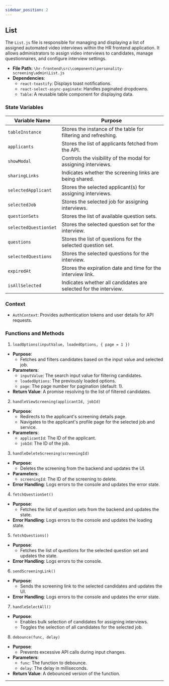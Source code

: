 ```yaml
---
sidebar_position: 2
---
```


## List

The `List.js` file is responsible for managing and displaying a list of assigned automated video interviews within the HR frontend application. It allows administrators to assign video interviews to candidates, manage questionnaires, and configure interview settings.

- **File Path:** `\hr-frontend\src\components\personality-screening\admin\List.js`
- **Dependencies**:
  - `react-toastify`: Displays toast notifications.
  - `react-select-async-paginate`: Handles paginated dropdowns.
  - `Table`: A reusable table component for displaying data.

### State Variables
| Variable Name               | Purpose                                                                 |
|-----------------------------|-------------------------------------------------------------------------|
| `tableInstance`             | Stores the instance of the table for filtering and refreshing.          |
| `applicants`                | Stores the list of applicants fetched from the API.                     |
| `showModal`                 | Controls the visibility of the modal for assigning interviews.          |
| `sharingLinks`              | Indicates whether the screening links are being shared.                 |
| `selectedApplicant`         | Stores the selected applicant(s) for assigning interviews.              |
| `selectedJob`               | Stores the selected job for assigning interviews.                       |
| `questionSets`              | Stores the list of available question sets.                             |
| `selectedQuestionSet`       | Stores the selected question set for the interview.                     |
| `questions`                 | Stores the list of questions for the selected question set.             |
| `selectedQuestions`         | Stores the selected questions for the interview.                        |
| `expiredAt`                 | Stores the expiration date and time for the interview link.             |
| `isAllSelected`             | Indicates whether all candidates are selected for the interview.        |

### Context
- `AuthContext`: Provides authentication tokens and user details for API requests.


### Functions and Methods

1. `loadOptions(inputValue, loadedOptions, { page = 1 })`
- **Purpose**: 
  - Fetches and filters candidates based on the input value and selected job.
- **Parameters**:
  - `inputValue`: The search input value for filtering candidates.
  - `loadedOptions`: The previously loaded options.
  - `page`: The page number for pagination (default: 1).
- **Return Value**: A promise resolving to the list of filtered candidates.

2. `handleViewScreening(applicantId, jobId)`
- **Purpose**:
  - Redirects to the applicant's screening details page.
  - Navigates to the applicant's profile page for the selected job and service.
- **Parameters**:
  - `applicantId`: The ID of the applicant.
  - `jobId`: The ID of the job.

3. `handleDeleteScreening(screeningId)`
- **Purpose**: 
  - Deletes the screening from the backend and updates the UI.
- **Parameters**:
  - `screeningId`: The ID of the screening to delete.
- **Error Handling**: Logs errors to the console and updates the error state.

4. `fetchQuestionSet()`
- **Purpose**: 
  - Fetches the list of question sets from the backend and updates the state.
- **Error Handling**: Logs errors to the console and updates the loading state.

5. `fetchQuestions()`
- **Purpose**: 
  - Fetches the list of questions for the selected question set and updates the state.
- **Error Handling**: Logs errors to the console.

6. `sendScreeningLink()`
- **Purpose**:
  - Sends the screening link to the selected candidates and updates the UI.
- **Error Handling**: Logs errors to the console and updates the error state.

7. `handleSelectAll()`
- **Purpose**:
  - Enables bulk selection of candidates for assigning interviews.
  - Toggles the selection of all candidates for the selected job.


8. `debounce(func, delay)`
- **Purpose**:
  - Prevents excessive API calls during input changes.
- **Parameters**:
  - `func`: The function to debounce.
  - `delay`: The delay in milliseconds.
- **Return Value**: A debounced version of the function.

---

